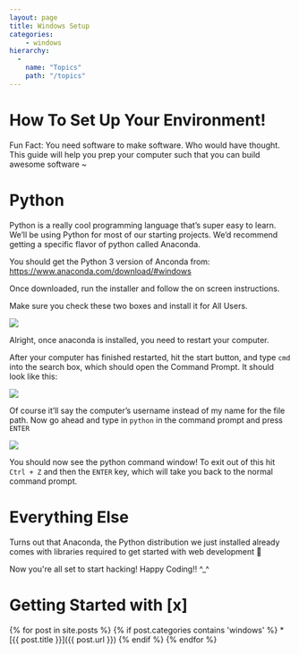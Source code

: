 ```yaml
---
layout: page
title: Windows Setup
categories:
    - windows
hierarchy:
  -
    name: "Topics"
    path: "/topics"
---
```


# How To Set Up Your Environment! 
Fun Fact: You need software to make software. Who would have thought. This guide will help you prep your computer such that you can build awesome software ~


# Python

Python is a really cool programming language that’s super easy to learn. We’ll be using Python for most of our starting projects. We’d recommend getting a specific flavor of python called Anaconda.

You should get the Python 3 version of Anconda from: https://www.anaconda.com/download/#windows

Once downloaded, run the installer and follow the on screen instructions.

Make sure you check these two boxes and install it for All Users.

![](https://d2mxuefqeaa7sj.cloudfront.net/s_07F53CA997B29221D09CB95FFBF7C2E3B37530495452EA3598CA7A75DBF809E5_1516335198517_image.png)


Alright, once anaconda is installed, you need to restart your computer.

After your computer has finished restarted, hit the start button, and type `cmd` into the search box, which should open the Command Prompt. It should look like this:

![](https://d2mxuefqeaa7sj.cloudfront.net/s_07F53CA997B29221D09CB95FFBF7C2E3B37530495452EA3598CA7A75DBF809E5_1517193644227_image.png)


Of course it’ll say the computer’s username instead of my name for the file path. Now go ahead and type in `python` in the command prompt and press `ENTER`


![](https://d2mxuefqeaa7sj.cloudfront.net/s_07F53CA997B29221D09CB95FFBF7C2E3B37530495452EA3598CA7A75DBF809E5_1517193716904_image.png)


You should now see the python command window! To exit out of this hit `Ctrl + Z` and then the `ENTER` key, which will take you back to the normal command prompt.

# Everything Else

Turns out that Anaconda, the Python distribution we just installed already comes with libraries required to get started with web development 🙂 

Now you're all set to start hacking! Happy Coding!! ^_^

# Getting Started with [x]
<p></p>
{% for post in site.posts %}
    {% if post.categories contains 'windows' %}
* [{{ post.title }}]({{ post.url }})
    {% endif %}
{% endfor %}


